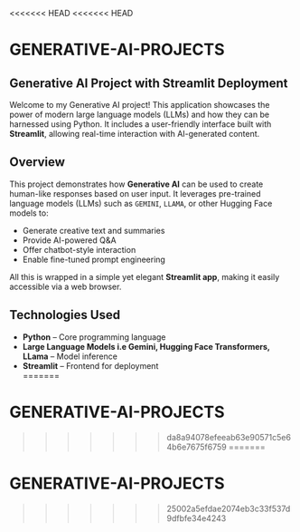 <<<<<<< HEAD
<<<<<<< HEAD
# GENERATIVE-AI-PROJECTS

## Generative AI Project with Streamlit Deployment

Welcome to my Generative AI project! This application showcases the power of modern large language models (LLMs) and how they can be harnessed using Python. It includes a user-friendly interface built with **Streamlit**, allowing real-time interaction with AI-generated content.

## Overview

This project demonstrates how **Generative AI** can be used to create human-like responses based on user input. It leverages pre-trained language models (LLMs) such as `GEMINI`, `LLAMA`, or other Hugging Face models to:

-  Generate creative text and summaries  
- Provide AI-powered Q&A  
- Offer chatbot-style interaction  
- Enable fine-tuned prompt engineering

All this is wrapped in a simple yet elegant **Streamlit app**, making it easily accessible via a web browser.

## Technologies Used

- **Python** – Core programming language  
- **Large Language Models i.e Gemini, Hugging Face Transformers, LLama** – Model inference  
- **Streamlit** – Frontend for deployment  
=======
# GENERATIVE-AI-PROJECTS
>>>>>>> da8a94078efeeab63e90571c5e64b6e7675f6759
=======
# GENERATIVE-AI-PROJECTS
>>>>>>> 25002a5efdae2074eb3c33f537d9dfbfe34e4243

